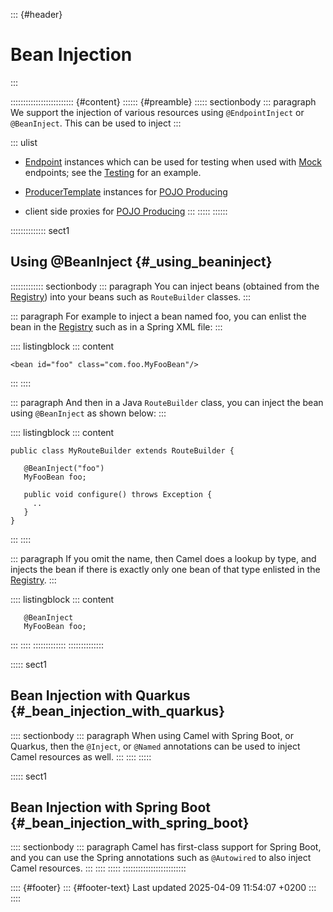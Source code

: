 ::: {#header}
# Bean Injection
:::

::::::::::::::::::::::::: {#content}
:::::: {#preamble}
::::: sectionbody
::: paragraph
We support the injection of various resources using `@EndpointInject` or
`@BeanInject`. This can be used to inject
:::

::: ulist
- [Endpoint](endpoint.html) instances which can be used for testing when
  used with [Mock](components::mock-component.html) endpoints; see the
  [Testing](testing.html) for an example.

- [ProducerTemplate](producertemplate.html) instances for [POJO
  Producing](pojo-producing.html)

- client side proxies for [POJO Producing](pojo-producing.html)
:::
:::::
::::::

:::::::::::::: sect1
## Using \@BeanInject {#_using_beaninject}

::::::::::::: sectionbody
::: paragraph
You can inject beans (obtained from the [Registry](registry.html)) into
your beans such as `RouteBuilder` classes.
:::

::: paragraph
For example to inject a bean named foo, you can enlist the bean in the
[Registry](registry.html) such as in a Spring XML file:
:::

:::: listingblock
::: content
``` highlight
<bean id="foo" class="com.foo.MyFooBean"/>
```
:::
::::

::: paragraph
And then in a Java `RouteBuilder` class, you can inject the bean using
`@BeanInject` as shown below:
:::

:::: listingblock
::: content
``` highlight
public class MyRouteBuilder extends RouteBuilder {

   @BeanInject("foo")
   MyFooBean foo;

   public void configure() throws Exception {
     ..
   }
}
```
:::
::::

::: paragraph
If you omit the name, then Camel does a lookup by type, and injects the
bean if there is exactly only one bean of that type enlisted in the
[Registry](registry.html).
:::

:::: listingblock
::: content
``` highlight
   @BeanInject
   MyFooBean foo;
```
:::
::::
:::::::::::::
::::::::::::::

::::: sect1
## Bean Injection with Quarkus {#_bean_injection_with_quarkus}

:::: sectionbody
::: paragraph
When using Camel with Spring Boot, or Quarkus, then the `@Inject`, or
`@Named` annotations can be used to inject Camel resources as well.
:::
::::
:::::

::::: sect1
## Bean Injection with Spring Boot {#_bean_injection_with_spring_boot}

:::: sectionbody
::: paragraph
Camel has first-class support for Spring Boot, and you can use the
Spring annotations such as `@Autowired` to also inject Camel resources.
:::
::::
:::::
:::::::::::::::::::::::::

:::: {#footer}
::: {#footer-text}
Last updated 2025-04-09 11:54:07 +0200
:::
::::
